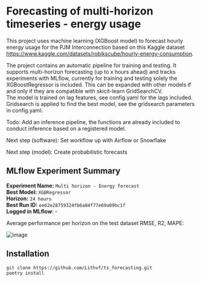 # Forecasting of multi-horizon timeseries - energy usage

This project uses machine learning (XGBoost model) to forecast hourly energy usage for the PJM Interconnection based on this Kaggle dataset https://www.kaggle.com/datasets/robikscube/hourly-energy-consumption.  

The project contains an automatic pipeline for training and testing. It supports multi-horizon forecasting (up to x hours ahead) and tracks experiments with MLflow, currently for training and testing solely the XGBoostRegressor is included. This can be expanded with other models if and only if they are compatible with skicit-learn GridSearchCV.  
The model is trained on lag features, see config.yaml for the lags included. Gridsearch is applied to find the best model, see the gridsearch parameters in config.yaml.  

Todo: Add an inference pipeline, the functions are already included to conduct inference based on a registered model.  

Next step (software): Set workflow up with Airflow or Snowflake  

Next step (model): Create probabilistic forecasts

## MLflow Experiment Summary

**Experiment Name:** `Multi horizon - Energy forecast`  
**Best Model:** `XGBRegressor`  
**Horizon:** `24 hours`  
**Best Run ID:** `ee62e28759324fb6a84f77e69a09bc1f`  
**Logged in MLflow**: -  

Average performance per horizon on the test dataset RMSE, R2, MAPE:  


![image](https://github.com/user-attachments/assets/2d546dec-e53a-44c7-932d-f1e949e78ec3)

## Installation

```bash
git clone https://github.com/Lithvf/ts_forecasting.git
poetry install
